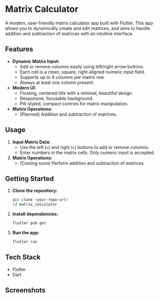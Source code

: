 # Matrix Calculator

A modern, user-friendly matrix calculator app built with Flutter. This app allows you to dynamically create and edit matrices, and aims to handle addition and subtraction of matrices with an intuitive interface.

## Features

- **Dynamic Matrix Input:**
  - Add or remove columns easily using left/right arrow buttons.
  - Each cell is a clean, square, right-aligned numeric input field.
  - Supports up to 4 columns per matrix row.
  - Always at least one column present.
- **Modern UI:**
  - Floating, centered title with a minimal, beautiful design.
  - Responsive, focusable background.
  - Pill-styled, compact controls for matrix manipulation.
- **Matrix Operations:**
  - (Planned) Addition and subtraction of matrices.

## Usage

1. **Input Matrix Data:**
   - Use the left (`<`) and right (`>`) buttons to add or remove columns.
   - Enter numbers in the matrix cells. Only numeric input is accepted.
2. **Matrix Operations:**
   - (Coming soon) Perform addition and subtraction of matrices.

## Getting Started

1. **Clone the repository:**
   ```bash
   git clone <your-repo-url>
   cd matrix_calculator
   ```
2. **Install dependencies:**
   ```bash
   flutter pub get
   ```
3. **Run the app:**
   ```bash
   flutter run
   ```

## Tech Stack
- Flutter
- Dart

## Screenshots
<!-- Add screenshots here if available -->


